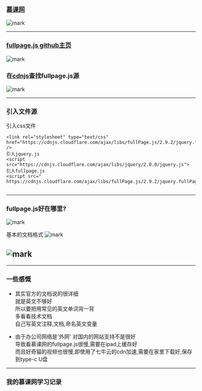 ### [慕课网](http://www.imooc.com/learn/514)
![mark](http://oe40n695u.bkt.clouddn.com/blog/20170204/054538403.png)

---


### [fullpage.js github主页 ](https://github.com/alvarotrigo/fullPage.js)  
![mark](http://oe40n695u.bkt.clouddn.com/blog/20170204/054701791.png)


### 在[cdnjs](https://cdnjs.com/ )查找fullpage.js源  
 
![mark](http://oe40n695u.bkt.clouddn.com/blog/20170204/054715066.png)


---
### 引入文件源
引入css文件
```
<link rel="stylesheet" type="text/css" href="https://cdnjs.cloudflare.com/ajax/libs/fullPage.js/2.9.2/jquery.fullPage.css" />	
引入jquery.js
<script src="https://cdnjs.cloudflare.com/ajax/libs/jquery/2.0.0/jquery.js">
引入fullpage.js
<script src="
https://cdnjs.cloudflare.com/ajax/libs/fullPage.js/2.9.2/jquery.fullPage.js">    
```
---


### fullpage.js好在哪里?  
![mark](http://oe40n695u.bkt.clouddn.com/blog/20170204/054806909.png)  



基本的文档格式
![mark](http://oe40n695u.bkt.clouddn.com/blog/20170204/054815090.png)

 

![mark](http://oe40n695u.bkt.clouddn.com/blog/20170204/054821586.png)
---



    
---

### 一些感慨

- 其实官方的文档说的很详细  
就是英文不够好  
所以要把用常见的英文单词背一背  
多看看技术文档  
自己写英文注释,文档,命名英文变量  


- 由于办公司网络是'外网'
对国内的网站支持不是很好  
导致看慕课网的fullpage.js很慢,需要在ipad上缓存好  
而且好奇猫的视频也很慢,即使用了七牛云的cdn加速,需要在家里下载好,保存到type-c U盘  

---

### 我的慕课网学习记录  


